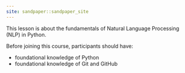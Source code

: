 ```yaml
---
site: sandpaper::sandpaper_site
---
```


This lesson is about the fundamentals of Natural Language Processing (NLP) in Python.

Before joining this course, participants should have:
- foundational knowledge of Python
- foundational knowledge of Git and GitHub